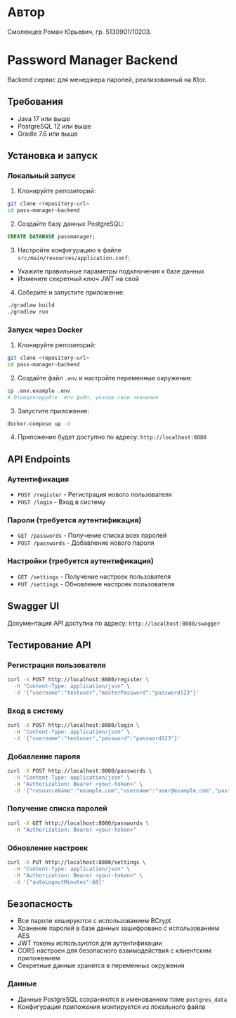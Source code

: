 # Автор

Смоленцев Роман Юрьевич, гр. 5130901/10203.

# Password Manager Backend

Backend сервис для менеджера паролей, реализованный на Ktor.

## Требования

- Java 17 или выше
- PostgreSQL 12 или выше
- Gradle 7.6 или выше

## Установка и запуск

### Локальный запуск

1. Клонируйте репозиторий:
```bash
git clone <repository-url>
cd pass-manager-backend
```

2. Создайте базу данных PostgreSQL:
```sql
CREATE DATABASE passmanager;
```

3. Настройте конфигурацию в файле `src/main/resources/application.conf`:
- Укажите правильные параметры подключения к базе данных
- Измените секретный ключ JWT на свой

4. Соберите и запустите приложение:
```bash
./gradlew build
./gradlew run
```

### Запуск через Docker

1. Клонируйте репозиторий:
```bash
git clone <repository-url>
cd pass-manager-backend
```

2. Создайте файл `.env` и настройте переменные окружения:
```bash
cp .env.example .env
# Отредактируйте .env файл, указав свои значения
```

3. Запустите приложение:
```bash
docker-compose up -d
```

4. Приложение будет доступно по адресу: `http://localhost:8080`

## API Endpoints

### Аутентификация

- `POST /register` - Регистрация нового пользователя
- `POST /login` - Вход в систему

### Пароли (требуется аутентификация)

- `GET /passwords` - Получение списка всех паролей
- `POST /passwords` - Добавление нового пароля

### Настройки (требуется аутентификация)

- `GET /settings` - Получение настроек пользователя
- `PUT /settings` - Обновление настроек пользователя

## Swagger UI

Документация API доступна по адресу: `http://localhost:8080/swagger`

## Тестирование API

### Регистрация пользователя
```bash
curl -X POST http://localhost:8080/register \
  -H "Content-Type: application/json" \
  -d '{"username":"testuser","masterPassword":"password123"}'
```

### Вход в систему
```bash
curl -X POST http://localhost:8080/login \
  -H "Content-Type: application/json" \
  -d '{"username":"testuser","password":"password123"}'
```

### Добавление пароля
```bash
curl -X POST http://localhost:8080/passwords \
  -H "Content-Type: application/json" \
  -H "Authorization: Bearer <your-token>" \
  -d '{"resourceName":"example.com","username":"user@example.com","password":"secret123","notes":"Personal account"}'
```

### Получение списка паролей
```bash
curl -X GET http://localhost:8080/passwords \
  -H "Authorization: Bearer <your-token>"
```

### Обновление настроек
```bash
curl -X PUT http://localhost:8080/settings \
  -H "Content-Type: application/json" \
  -H "Authorization: Bearer <your-token>" \
  -d '{"autoLogoutMinutes":60}'
```

## Безопасность

- Все пароли хешируются с использованием BCrypt
- Хранение паролей в базе данных зашифровано с использованием AES
- JWT токены используются для аутентификации
- CORS настроен для безопасного взаимодействия с клиентским приложением
- Секретные данные хранятся в переменных окружения


### Данные

- Данные PostgreSQL сохраняются в именованном томе `postgres_data`
- Конфигурация приложения монтируется из локального файла